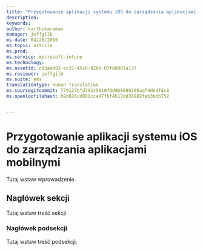 ```yaml
---
title: "Przygotowanie aplikacji systemu iOS do zarządzania aplikacjami mobilnymi | Microsoft Intune"
description: 
keywords: 
author: karthikaraman
manager: jeffgilb
ms.date: 04/28/2016
ms.topic: article
ms.prod: 
ms.service: microsoft-intune
ms.technology: 
ms.assetid: c83aad03-ec31-45c0-920b-07f8d981a137
ms.reviewer: jeffgilb
ms.suite: ems
translationtype: Human Translation
ms.sourcegitcommit: 779127bfd39145010f0d9b6609286aaf4dedfdc8
ms.openlocfilehash: b9d826cd801cca47fbf4b17dd38982feb3bdb752


---
```


# Przygotowanie aplikacji systemu iOS do zarządzania aplikacjami mobilnymi
Tutaj wstaw wprowadzenie.

## Nagłówek sekcji
Tutaj wstaw treść sekcji.

### Nagłówek podsekcji
Tutaj wstaw treść podsekcji.




<!--HONumber=Jun16_HO4-->


